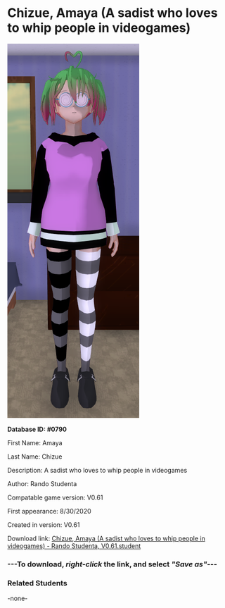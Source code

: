 # Chizue, Amaya (A sadist who loves to whip people in videogames)

<img src="../../Files/Images/Chizue, Amaya (A sadist who loves to whip people in videogames).png" title="Chizue, Amaya (A sadist who loves to whip people in videogames) - Rando Studenta, V0.61">

**Database ID: #0790**

First Name: Amaya

Last Name: Chizue

Description: A sadist who loves to whip people in videogames

Author: Rando Studenta

Compatable game version: V0.61

First appearance: 8/30/2020

Created in version: V0.61

Download link: <a href="https://raw.githubusercontent.com/Arbiter1223/Daigaku-Gurashi-Custom-Students/master/Files/Student%20Files/Chizue%2C%20Amaya%20(A%20sadist%20who%20loves%20to%20whip%20people%20in%20videogames)%20-%20Rando%20Studenta%2C%20V0.61.student">Chizue, Amaya (A sadist who loves to whip people in videogames) - Rando Studenta, V0.61.student</a>

### ---**To download, _right-click_ the link, and select _"Save as"_**---

### Related Students

-none-

